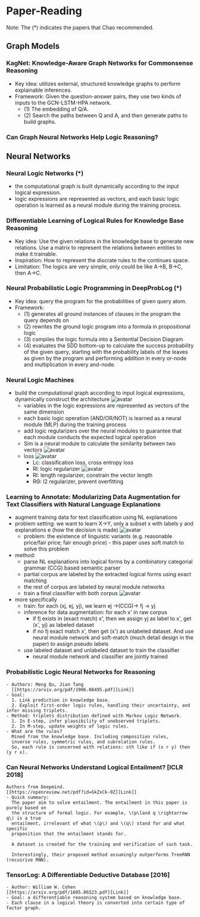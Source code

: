 # Paper-Reading

Note: The (*) indicates the papers that Chao recommended.

## Graph Models
 
### KagNet: Knowledge-Aware Graph Networks for Commonsense Reasoning
- Key idea: utilizes external, structured knowledge graphs to perform explainable inferences.
- Framework: Given the question-answer pairs, they use two kinds of inputs to the GCN-LSTM-HPA network.
   - (1) The embedding of Q/A.
   - (2) Search the paths between Q and A, and then generate paths to build graphs.  

### Can Graph Neural Networks Help Logic Reasoning?

## Neural Networks

### Neural Logic Networks (*)
- the computational graph is built dynamically according to the input logical expression.
- logic expressions are represented as vectors, and each basic logic operation is learned as a neural module during the training process. 

### Differentiable Learning of Logical Rules for Knowledge Base Reasoning 

- Key idea: Use the given relations in the knowledge base to generate new relations. Use a matrix to represent the relations between entities to make it trainable.
- Inspiration: How to represent the discrate rules to the continues space. 
- Limitation: The logics are very simple, only could be like A->B, B->C, then A->C.

### Neural Probabilistic Logic Programming in DeepProbLog (*)

- Key idea: query the program for the probabilities of given query atom.
- Framework: 
    - (1) generates all ground instances of clauses in the program the query depends on
    - (2) rewrites the ground logic program into a formula in propositional logic
    - (3) compiles the logic formula into a Sentential Decision Diagram
    - (4) evaluates the SDD bottom-up to calculate the success probability of the given query, starting with the probability labels of the leaves as given by the program and performing addition in every or-node and multiplication in every and-node.
 
### Neural Logic Machines
 - build the computational graph according to input logical expressions, dynamically construct the architecture
    ![avatar](figures/ipeline.jpg)
     - variables in the logic expressions are represented as vectors of the same dimension
     - each basic logic operation (AND/OR/NOT) is learned as a neural module (MLP) during the training process
     - add logic regularizers over the neural modules to guarantee that each module conducts the expected logical operation
     - Sim is a neural module to calculate the similarity between two vectors
    ![avatar](figures/similarity.jpg)
     - loss
        ![avatar](figures/loss.jpg)
         - Lc: classification loss, cross entropy loss
         - Rl: logic regularizer
        ![avatar](figures/regularizer.jpg)
         - RΙ: length regularizer, constrain the vector length
         - RΘ: l2 regularizer, prevent overfitting

### Learning to Annotate: Modularizing Data Augmentation for Text Classifiers with Natural Language Explanations
 - augment training data for text classification using NL explanations
 - problem setting: we want to learn X->Y, only a subset x with labels y and explanations e (how the decision is made)
 ![avatar](figures/NPL_example.jpg)
   - problem: the existence of linguistic variants (e.g. reasonable price/fair price; fair enough price) - this paper uses soft match to solve this problem
 - method:
   - parse NL explanations into logical forms by a combinatory categorial grammar (CCG) based semantic parser
   - partial corpus are labeled by the extracted logical forms using exact matching
   - the rest of corpus are labeled by neural module networks
   - train a final classifier with both corpus
   ![avatar](figures/NEXT_overview.jpg)
 - more specifically
   - train: for each (xj, ej, yj), we learn ej ->(CCG)-> fj -> yj
   - inference for data augmentation: for each x' in raw corpus
      - if fj exists in (exact match) x', then we assign yj as label to x', get (x', yj) as labeled dataset
      - if no fj exact match x', then get (x') as unlabeled dataset. And use neural module network and soft-match (much detail design in the paper) to assign pseudo labels
   - use labeled dataset and unlabeled dataset to train the classifier
      - neural module network and classifier are jointly trained

### Probabilistic Logic Neural Networks for Reasoning
    - Authors: Meng Qu, Jian Tang
      [[https://arxiv.org/pdf/1906.08495.pdf][Link]]
    - Goal: 
      1. Link prediction in knowledge base.
      2. Exploit first-order logic rules, handling their uncertainty, and infer missing triplets.
    - Method: triplets distribution defined with Markov Logic Network. 
      1. In E-step, infer plausibility of unobserved triplets.
      2. In M-step, update weights of logic rules. 
    - What are the rules?
      Mined from the knowledge base. Including composition rules, 
      inverse rules, symmetric rules, and subrelation rules. 
      So, each rule is concerned with relations: sth like if (x r y) then (y r x).



### Can Neural Networks Understand Logical Entailment? [ICLR 2018]
    Authors from Deepmind.
    [[https://openreview.net/pdf?id=SkZxCk-0Z][Link]]
    - Quick summary:
      The paper aim to solve entailment. The entailment in this paper is purely based on 
      the structure of formal logic. For example, \(p\land q \rightarrow q\) is a true 
      entailment, irrelevant of what \(p\) and \(q\) stand for and what specific 
      proposition that the entailment stands for. 

      A dataset is created for the training and verification of such task. 

      Interestingly, their proposed method assumingly outperforms TreeRNN (recusrive RNN).
 

 ### TensorLog: A Differentiable Deductive Database [2016]
    - Author: William W. Cohen
    [[https://arxiv.org/pdf/1605.06523.pdf][Link]]
    - Goal: a differentiable reasoning system based on knowledge base.
    - Each clause in a logical theory is converted into certain type of factor graph.